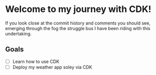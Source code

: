 # Welcome to my journey with CDK!

If you look close at the commit history and comments you should see, emerging through the fog the struggle bus I have been riding with this undertaking.

## Goals

- [ ] Learn how to use CDK
- [ ] Deploy my weather app soley via CDK
